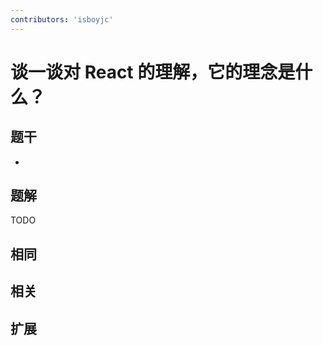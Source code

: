 ```yaml
---
contributors: 'isboyjc'
---
```


# 谈一谈对 React 的理解，它的理念是什么？

## 题干

- 



## 题解

<!-- ::: details 点我查看题解 -->

  TODO

<!-- ::: -->



## 相同


## 相关


## 扩展


